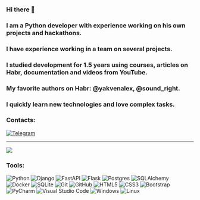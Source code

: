 ### Hi there 👋

### I am a Python developer with experience working on his own projects and hackathons.
### I have experience working in a team on several projects.
### I studied development for 1.5 years using courses, articles on Habr, documentation and videos from YouTube.
### My favorite authors on Habr: @yakvenalex, @sound_right.
### I quickly learn new technologies and love complex tasks.

### Contacts:
[![Telegram](https://img.shields.io/badge/-Telegram-333?style=for-the-badge&logo=telegram&logoColor=27A0D9)](https://t.me/germynic)

<hr>

![](http://github-profile-summary-cards.vercel.app/api/cards/profile-details?username=germynic31&theme=discord_old_blurple)

### Tools:
![Python](https://img.shields.io/badge/python-3670A0?style=for-the-badge&logo=python&logoColor=ffdd54)
![Django](https://img.shields.io/badge/django-%23092E20.svg?style=for-the-badge&logo=django&logoColor=white)
![FastAPI](https://img.shields.io/badge/FastAPI-005571?style=for-the-badge&logo=fastapi)
![Flask](https://img.shields.io/badge/FLASK-000000?style=for-the-badge&logo=flask&logoColor=white)
![Postgres](https://img.shields.io/badge/Postgres-%23316192.svg?logo=postgresql&logoColor=white&style=for-the-badge)
![SQLAlchemy](https://img.shields.io/badge/SQLALCHEMY-D71F00?style=for-the-badge&logo=sqlalchemy&logoColor=white&logoSize=auto)
![Docker](https://img.shields.io/badge/Docker-2496ED?logo=docker&logoColor=fff&style=for-the-badge)
![SQLite](https://img.shields.io/badge/sqlite-%2307405e.svg?style=for-the-badge&logo=sqlite&logoColor=white)
![Git](https://img.shields.io/badge/git-%23F05033.svg?style=for-the-badge&logo=git&logoColor=white)
![GitHub](https://img.shields.io/badge/github-%23121011.svg?style=for-the-badge&logo=github&logoColor=white)
![HTML5](https://img.shields.io/badge/html5-%23E34F26.svg?style=for-the-badge&logo=html5&logoColor=white)
![CSS3](https://img.shields.io/badge/css3-%231572B6.svg?style=for-the-badge&logo=css3&logoColor=white)
![Bootstrap](https://img.shields.io/badge/bootstrap-%238511FA.svg?style=for-the-badge&logo=bootstrap&logoColor=white)
![PyCharm](https://img.shields.io/badge/pycharm-143?style=for-the-badge&logo=pycharm&logoColor=black&color=black&labelColor=green)
![Visual Studio Code](https://img.shields.io/badge/Visual%20Studio%20Code-0078d7.svg?style=for-the-badge&logo=visual-studio-code&logoColor=white)
![Windows](https://img.shields.io/badge/Windows-0078D6?style=for-the-badge&logo=windows&logoColor=white)
![Linux](https://img.shields.io/badge/Linux-FCC624?style=for-the-badge&logo=linux&logoColor=black)
